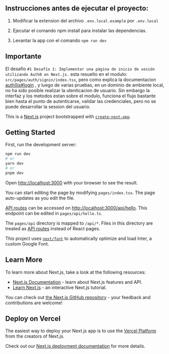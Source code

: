 
## Instrucciones antes de ejecutar el proyecto:

1. Modificar la extension del archivo `.env.local.example`  por `.env.local`

2. Ejecutar el comando npm install para instalar las dependencias.

3. Levantar la app con el comando `npm run dev`


## Importante

El desafio `#1 Desafío 1: Implementar una página de inicio de sesión utilizando Auth0 en Next.js.`
esta resuelto en el modulo: `src/pages/auth/signin/index.tsx`, pero como explica la documentacion [auth0js#login](https://auth0.com/docs/libraries/auth0js#login) , y luego de varias pruebas, en un dominio de ambiente local, no ha sido posible realizar la utenticacion de usuario.
Sin embargo la interfaz y los metodos estan sobre el modulo, funciona el flujo bastante bien hasta el punto de autenticarse, validar las credenciales, pero no se puede desarrollar la session del usuario.












This is a [Next.js](https://nextjs.org/) project bootstrapped with [`create-next-app`](https://github.com/vercel/next.js/tree/canary/packages/create-next-app).

## Getting Started

First, run the development server:

```bash
npm run dev
# or
yarn dev
# or
pnpm dev
```

Open [http://localhost:3000](http://localhost:3000) with your browser to see the result.

You can start editing the page by modifying `pages/index.tsx`. The page auto-updates as you edit the file.

[API routes](https://nextjs.org/docs/api-routes/introduction) can be accessed on [http://localhost:3000/api/hello](http://localhost:3000/api/hello). This endpoint can be edited in `pages/api/hello.ts`.

The `pages/api` directory is mapped to `/api/*`. Files in this directory are treated as [API routes](https://nextjs.org/docs/api-routes/introduction) instead of React pages.

This project uses [`next/font`](https://nextjs.org/docs/basic-features/font-optimization) to automatically optimize and load Inter, a custom Google Font.

## Learn More

To learn more about Next.js, take a look at the following resources:

- [Next.js Documentation](https://nextjs.org/docs) - learn about Next.js features and API.
- [Learn Next.js](https://nextjs.org/learn) - an interactive Next.js tutorial.

You can check out [the Next.js GitHub repository](https://github.com/vercel/next.js/) - your feedback and contributions are welcome!

## Deploy on Vercel

The easiest way to deploy your Next.js app is to use the [Vercel Platform](https://vercel.com/new?utm_medium=default-template&filter=next.js&utm_source=create-next-app&utm_campaign=create-next-app-readme) from the creators of Next.js.

Check out our [Next.js deployment documentation](https://nextjs.org/docs/deployment) for more details.
